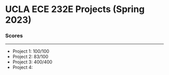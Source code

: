 # UCLA ECE 232E Projects (Spring 2023)

### Scores
***
+ Project 1: 100/100
+ Project 2: 83/100
+ Project 3: 400/400
+ Project 4: 
